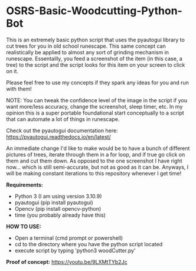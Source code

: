 # OSRS-Basic-Woodcutting-Python-Bot
  This is an extremely basic python script that uses the pyautogui library to cut trees for you in old school runescape. This same concept can realistically be applied to almost any sort of grinding mechanism in runescape. Essentailly, you feed a screenshot of the item (in this case, a tree) to the script and the script looks for this item on your screen to click on it. 

Please feel free to use my concepts if they spark any ideas for you and run with them! 

NOTE: You can tweak the confidence level of the image in the script if you want more/less accuracy, change the screenshot, sleep timer, etc. In my opinion this is a super portable foundational start conceptually to a script that can automate a lot of things in runescape.

Check out the pyautogui documentation here: https://pyautogui.readthedocs.io/en/latest/

An immediate change I'd like to make would be to have a bunch of different pictures of trees, iterate through them in a for loop, and if true go click on them and cut them down. As opposed to the one screenshot I have right now... which is still semi-accurate, but not as good as it can be. Anyways, I will be making constant iterations to this repository whenever I get time!

**Requirements:**
- Python 3 (I am using version 3.10.9)
- pyautogui (pip install pyautogui)
- Opencv (pip install opencv-python)
- time (you probably already have this)

**HOW TO USE:**
- Open a terminal (cmd prompt or powershell)
- cd to the directory where you have the python script located
- execute script by typing 'python3 woodCutter.py'

**Proof of concept:**
https://youtu.be/9LXMtTYb2Jc


